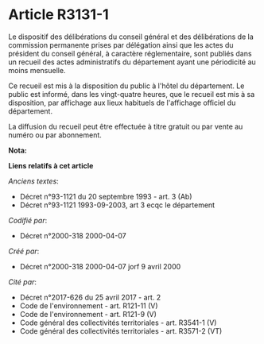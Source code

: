 # Article R3131-1

Le dispositif des délibérations du conseil général et des délibérations de la commission permanente prises par délégation
ainsi que les actes du président du conseil général, à caractère réglementaire, sont publiés dans un recueil des actes
administratifs du département ayant une périodicité au moins mensuelle.

Ce recueil est mis à la disposition du public à l'hôtel du département. Le public est informé, dans les vingt-quatre heures,
que le recueil est mis à sa disposition, par affichage aux lieux habituels de l'affichage officiel du département.

La diffusion du recueil peut être effectuée à titre gratuit ou par vente au numéro ou par abonnement.

**Nota:**



**Liens relatifs à cet article**

_Anciens textes_:

  - Décret n°93-1121 du 20 septembre 1993 - art. 3 (Ab)
  - Décret n°93-1121 1993-09-2003, art 3 ecqc le département

_Codifié par_:

  - Décret n°2000-318 2000-04-07

_Créé par_:

  - Décret n°2000-318 2000-04-07 jorf 9 avril 2000

_Cité par_:

  - Décret n°2017-626 du 25 avril 2017 - art. 2
  - Code de l'environnement - art. R121-11 (V)
  - Code de l'environnement - art. R121-9 (V)
  - Code général des collectivités territoriales - art. R3541-1 (V)
  - Code général des collectivités territoriales - art. R3571-2 (VT)
